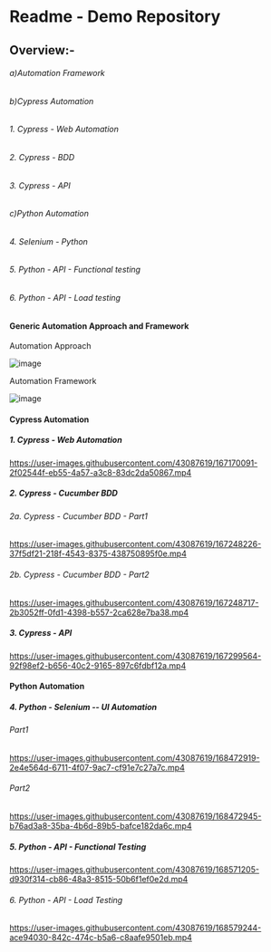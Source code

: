 # Readme - Demo Repository

## Overview:-
###### a)Automation Framework
###### b)Cypress  Automation
######      1. Cypress - Web Automation
######      2. Cypress - BDD 
######      3. Cypress - API
###### c)Python Automation
######      4. Selenium - Python
######      5. Python - API - Functional testing
######      6. Python - API - Load testing
      
####                                                      Generic Automation Approach and Framework

Automation Approach

![image](https://user-images.githubusercontent.com/43087619/168580934-7e86718e-0df2-4857-82c3-4575306f23dd.png)



Automation Framework

![image](https://user-images.githubusercontent.com/43087619/168580951-f3ae45b9-209b-4f99-a1dc-346dde1a4ee5.png)



####                                                        Cypress Automation

##### 1. Cypress - Web Automation
https://user-images.githubusercontent.com/43087619/167170091-2f02544f-eb55-4a57-a3c8-83dc2da50867.mp4
##### 2. Cypress - Cucumber BDD
###### 2a. Cypress - Cucumber BDD - Part1
https://user-images.githubusercontent.com/43087619/167248226-37f5df21-218f-4543-8375-438750895f0e.mp4
###### 2b. Cypress - Cucumber BDD - Part2
https://user-images.githubusercontent.com/43087619/167248717-2b3052ff-0fd1-4398-b557-2ca628e7ba38.mp4
##### 3. Cypress - API
https://user-images.githubusercontent.com/43087619/167299564-92f98ef2-b656-40c2-9165-897c6fdbf12a.mp4

####                                                        Python Automation
##### 4. Python - Selenium  -- UI Automation
###### Part1
https://user-images.githubusercontent.com/43087619/168472919-2e4e564d-6711-4f07-9ac7-cf91e7c27a7c.mp4
###### Part2
https://user-images.githubusercontent.com/43087619/168472945-b76ad3a8-35ba-4b6d-89b5-bafce182da6c.mp4
##### 5. Python - API - Functional Testing
https://user-images.githubusercontent.com/43087619/168571205-d930f314-cb86-48a3-8515-50b6f1ef0e2d.mp4
###### 6. Python - API - Load Testing
https://user-images.githubusercontent.com/43087619/168579244-ace94030-842c-474c-b5a6-c8aafe9501eb.mp4






